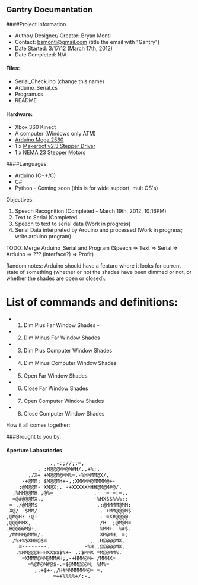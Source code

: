 ## Gantry Documentation
####Project Information
- Author/ Designer/ Creator: Bryan Monti
- Contact: bsmonti@gmail.com (title the email with "Gantry")
- Date Started: 3/17/12 (March 17th, 2012)
- Date Completed: N/A

#### Files:
* Serial_Check.ino (change this name)
* Arduino_Serial.cs
* Program.cs
* README

#### Hardware:
* Xbox 360 Kinect
* A computer (Windows only ATM)
* [Arduino Mega 2560](http://arduino.cc/en/Main/ArduinoBoardMega2560)
* 1 x [Makerbot v2.3 Stepper Driver](http://reprap.org/wiki/Stepper_Motor_Driver_2.3)
* 1 x [NEMA 23 Stepper Motors](http://www.sparkfun.com/products/10847)

####Languages:
* Arduino (C++/C)
* C#
* Python - Coming soon (this is for wide support, mult OS's)

Objectives:
1. Speech Recognition (Completed - March 19th, 2012: 10:16PM)
2. Text to Serial (Completed 
3. Speech to text to serial data (Work in progress)
4. Serial Data interpreted by Arduino and processed (Work in progress; write arduino program)

TODO: Merge Arduino_Serial and Program (Speech => Text => Serial => Arduino => ??? (interface?) => Profit)

Random notes: Arduino should have a feature where it looks for current state of something (whether or not the
shades have been dimmed or not, or whether the shades are open or closed).

# List of commands and definitions:
* 1. Dim Plus Far Window Shades - 
* 2. Dim Minus Far Window Shades
* 3. Dim Plus Computer Window Shades
* 4. Dim Minus Computer Window Shades
* 5. Open Far Window Shades
* 6. Close Far Window Shades
* 7. Open Computer Window Shades
* 8. Close Computer Window Shades

How it all comes together: 

###Brought to you by:
#### Aperture Laboratories
<pre>
              .,-:;//;:=,
          . :H@@@MM@M#H/.,+%;,
       ,/X+ +M@@M@MM%=,-%HMMM@X/,
     -+@MM; $M@@MH+-,;XMMMM@MMMM@+-
    ;@M@@M- XM@X;. -+XXXXXHHH@M@M#@/.
  ,%MM@@MH ,@%=             .---=-=:=,.
  =@#@@@MX.,                -%HX$$%%%:;
 =-./@M@M$                   .;@MMMM@MM:
 X@/ -$MM/                    . +MM@@@M$
,@M@H: :@:                    . =X#@@@@-
,@@@MMX, .                    /H- ;@M@M=
.H@@@@M@+,                    %MM+..%#$.
 /MMMM@MMH/.                  XM@MH; =;
  /%+%$XHH@$=              , .H@@@@MX,
   .=--------.           -%H.,@@@@@MX,
   .%MM@@@HHHXX$$$%+- .:$MMX =M@@MM%.
     =XMMM@MM@MM#H;,-+HMM@M+ /MMMX=
       =%@M@M#@$-.=$@MM@@@M; %M%=
         ,:+$+-,/H#MMMMMMM@= =,
               =++%%%%+/:-.
</pre>